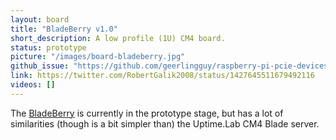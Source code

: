 ```yaml
---
layout: board
title: "BladeBerry v1.0"
short_description: A low profile (1U) CM4 board.
status: prototype
picture: "/images/board-bladeberry.jpg"
github_issue: "https://github.com/geerlingguy/raspberry-pi-pcie-devices/issues/220"
link: https://twitter.com/RobertGalik2008/status/1427645511679492116
videos: []
---
```

The [BladeBerry](https://github.com/geerlingguy/raspberry-pi-pcie-devices/issues/220) is currently in the prototype stage, but has a lot of similarities (though is a bit simpler than) the Uptime.Lab CM4 Blade server.
